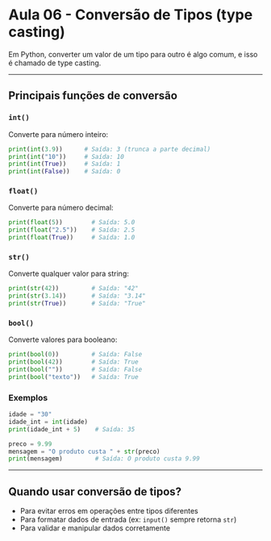 # Aula 06 - Conversão de Tipos (type casting)

Em Python, converter um valor de um tipo para outro é algo comum, e isso é chamado de type casting.

---

## Principais funções de conversão

### `int()`

Converte para número inteiro:

```python
print(int(3.9))      # Saída: 3 (trunca a parte decimal)
print(int("10"))     # Saída: 10
print(int(True))     # Saída: 1
print(int(False))    # Saída: 0
```

### `float()`

Converte para número decimal:

```python
print(float(5))        # Saída: 5.0
print(float("2.5"))    # Saída: 2.5
print(float(True))     # Saída: 1.0
```

### `str()`

Converte qualquer valor para string:

```python
print(str(42))         # Saída: "42"
print(str(3.14))       # Saída: "3.14"
print(str(True))       # Saída: "True"
```

### `bool()`

Converte valores para booleano:

```python
print(bool(0))         # Saída: False
print(bool(42))        # Saída: True
print(bool(""))        # Saída: False
print(bool("texto"))   # Saída: True
```

### Exemplos

```python
idade = "30"
idade_int = int(idade)
print(idade_int + 5)    # Saída: 35
```

```python
preco = 9.99
mensagem = "O produto custa " + str(preco)
print(mensagem)         # Saída: O produto custa 9.99
```

---

## Quando usar conversão de tipos?

-   Para evitar erros em operações entre tipos diferentes
-   Para formatar dados de entrada (ex: `input()` sempre retorna `str`)
-   Para validar e manipular dados corretamente

